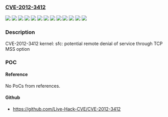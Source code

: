 ### [CVE-2012-3412](https://cve.mitre.org/cgi-bin/cvename.cgi?name=CVE-2012-3412)
![](https://img.shields.io/static/v1?label=Product&message=RHEV%203.X%20Hypervisor%20and%20Agents%20for%20RHEL-6&color=blue)
![](https://img.shields.io/static/v1?label=Product&message=Red%20Hat%20Enterprise%20Linux%205&color=blue)
![](https://img.shields.io/static/v1?label=Product&message=Red%20Hat%20Enterprise%20Linux%205.6%20EUS%20-%20Server%20Only&color=blue)
![](https://img.shields.io/static/v1?label=Product&message=Red%20Hat%20Enterprise%20Linux%206&color=blue)
![](https://img.shields.io/static/v1?label=Product&message=Red%20Hat%20Enterprise%20Linux%206.1%20EUS%20-%20Server%20Only&color=blue)
![](https://img.shields.io/static/v1?label=Product&message=Red%20Hat%20Enterprise%20Linux%206.2%20EUS%20-%20Server%20and%20Compute%20Node%20Only&color=blue)
![](https://img.shields.io/static/v1?label=Version&message=!%200%3A2.6.18-238.45.1.el5%20&color=brighgreen)
![](https://img.shields.io/static/v1?label=Version&message=!%200%3A2.6.18-308.16.1.el5%20&color=brighgreen)
![](https://img.shields.io/static/v1?label=Version&message=!%200%3A2.6.32-131.35.1.el6%20&color=brighgreen)
![](https://img.shields.io/static/v1?label=Version&message=!%200%3A2.6.32-220.28.1.el6%20&color=brighgreen)
![](https://img.shields.io/static/v1?label=Version&message=!%200%3A2.6.32-279.11.1.el6%20&color=brighgreen)
![](https://img.shields.io/static/v1?label=Version&message=!%200%3A6.3-20121012.0.el6_3%20&color=brighgreen)
![](https://img.shields.io/static/v1?label=Vulnerability&message=Uncontrolled%20Resource%20Consumption&color=brighgreen)

### Description

CVE-2012-3412 kernel: sfc: potential remote denial of service through TCP MSS option

### POC

#### Reference
No PoCs from references.

#### Github
- https://github.com/Live-Hack-CVE/CVE-2012-3412

